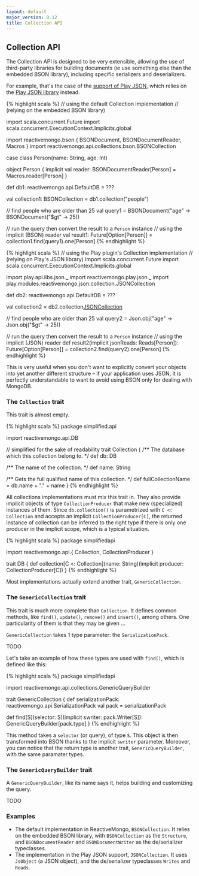 ```yaml
---
layout: default
major_version: 0.12
title: Collection API
---
```


## Collection API

The Collection API is designed to be very extensible, allowing the use of third-party libraries for building documents (ie use something else than the embedded BSON library), including specific serializers and deserializers.

For example, that's the case of the [support of Play JSON](https://github.com/reactivemongo/reactivemongo-play-json), which relies on the [Play JSON library](http://www.playframework.com/documentation/latest/ScalaJson) instead.

{% highlight scala %}
// using the default Collection implementation
// (relying on the embedded BSON library)

import scala.concurrent.Future
import scala.concurrent.ExecutionContext.Implicits.global

import reactivemongo.bson.{ BSONDocument, BSONDocumentReader, Macros }
import reactivemongo.api.collections.bson.BSONCollection

case class Person(name: String, age: Int)

object Person {
  implicit val reader: BSONDocumentReader[Person] = Macros.reader[Person]
}

def db1: reactivemongo.api.DefaultDB = ???

val collection1: BSONCollection = db1.collection("people")

// find people who are older than 25
val query1 =
  BSONDocument("age" -> BSONDocument("$gt" -> 25))

// run the query then convert the result to a `Person` instance
// using the implicit (BSON) reader
val result1: Future[Option[Person]] = collection1.find(query1).one[Person]
{% endhighlight %}

{% highlight scala %}
// using the Play plugin's Collection implementation
// (relying on Play's JSON library)
import scala.concurrent.Future
import scala.concurrent.ExecutionContext.Implicits.global

import play.api.libs.json._
import reactivemongo.play.json._
import play.modules.reactivemongo.json.collection.JSONCollection

def db2: reactivemongo.api.DefaultDB = ???

val collection2 = db2.collection[JSONCollection]("people")

// find people who are older than 25
val query2 = Json.obj("age" -> Json.obj("$gt" -> 25))

// run the query then convert the result to a `Person` instance
// using the implicit (JSON) reader
def result2(implicit jsonReads: Reads[Person]): Future[Option[Person]] =
  collection2.find(query2).one[Person]
{% endhighlight %}

This is very useful when you don't want to explicitly convert your objects into yet another different structure – if your application uses JSON, it is perfectly understandable to want to avoid using BSON only for dealing with MongoDB.

### The `Collection` trait

This trait is almost empty.

{% highlight scala %}
package simplified.api

import reactivemongo.api.DB

// simplified for the sake of readability
trait Collection {
  /** The database which this collection belong to. */
  def db: DB

  /** The name of the collection. */
  def name: String

  /** Gets the full qualified name of this collection. */
  def fullCollectionName = db.name + "." + name
}
{% endhighlight %}

All collections implementations must mix this trait in. They also provide implicit objects of type `CollectionProducer` that make new (specialized) instances of them. Since `db.collection()` is parametrized with `C <: Collection` and accepts an implicit `CollectionProducer[C]`, the returned instance of collection can be inferred to the right type if there is only one producer in the implicit scope, which is a typical situation.

{% highlight scala %}
package simplifiedapi

import reactivemongo.api.{ Collection, CollectionProducer }

trait DB {
  def collection[C <: Collection](name: String)(implicit producer: CollectionProducer[C])
}
{% endhighlight %}

Most implementations actually extend another trait, `GenericCollection`.

### The `GenericCollection` trait


This trait is much more complete than `Collection`. It defines common methods, like `find()`, `update()`, `remove()` and `insert()`, among others. One particularity of them is that they may be given ...

`GenericCollection` takes 1 type parameter: the `SerializationPack`.

TODO

Let's take an example of how these types are used with `find()`, which is defined like this:

{% highlight scala %}
package simplifiedapi

import reactivemongo.api.collections.GenericQueryBuilder

trait GenericCollection {
  def serializationPack: reactivemongo.api.SerializationPack
  val pack = serializationPack

  def find[S](selector: S)(implicit swriter: pack.Writer[S]): GenericQueryBuilder[pack.type]
}
{% endhighlight %}

This method takes a `selector` (or query), of type `S`. This object is then transformed into BSON thanks to the implicit `swriter` parameter. Moreover, you can notice that the return type is another trait, `GenericQueryBuilder`, with the same paramater types.

### The `GenericQueryBuilder` trait

A `GenericQueryBuilder`, like its name says it, helps building and customizing the query.

TODO

### Examples

- The default implementation in ReactiveMongo, `BSONCollection`. It relies on the embedded BSON library, with `BSONCollection` as the `Structure`, and `BSONDocumentReader` and `BSONDocumentWriter` as the de/serializer typeclasses.
- The implementation in the Play JSON support, `JSONCollection`. It uses `JsObject` (a JSON object), and the de/serializer typeclasses `Writes` and `Reads`.
